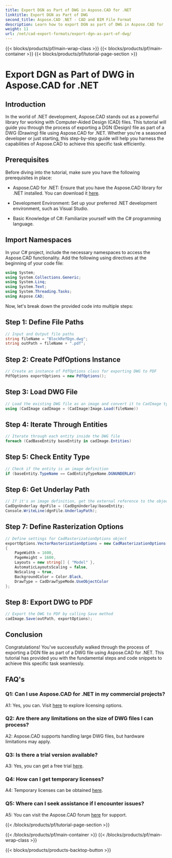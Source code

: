```yaml
---
title: Export DGN as Part of DWG in Aspose.CAD for .NET
linktitle: Export DGN as Part of DWG
second_title: Aspose.CAD .NET - CAD and BIM File Format
description: Learn how to export DGN as part of DWG in Aspose.CAD for .NET. Follow our step-by-step guide for seamless integration.
weight: 11
url: /net/cad-export-formats/export-dgn-as-part-of-dwg/
---
```


{{< blocks/products/pf/main-wrap-class >}}
{{< blocks/products/pf/main-container >}}
{{< blocks/products/pf/tutorial-page-section >}}

# Export DGN as Part of DWG in Aspose.CAD for .NET

## Introduction

In the world of .NET development, Aspose.CAD stands out as a powerful library for working with Computer-Aided Design (CAD) files. This tutorial will guide you through the process of exporting a DGN (Design) file as part of a DWG (Drawing) file using Aspose.CAD for .NET. Whether you're a seasoned developer or just starting, this step-by-step guide will help you harness the capabilities of Aspose.CAD to achieve this specific task efficiently.

## Prerequisites

Before diving into the tutorial, make sure you have the following prerequisites in place:

- Aspose.CAD for .NET: Ensure that you have the Aspose.CAD library for .NET installed. You can download it [here](https://releases.aspose.com/cad/net/).

- Development Environment: Set up your preferred .NET development environment, such as Visual Studio.

- Basic Knowledge of C#: Familiarize yourself with the C# programming language.

## Import Namespaces

In your C# project, include the necessary namespaces to access the Aspose.CAD functionality. Add the following using directives at the beginning of your code file:

```csharp
using System;
using System.Collections.Generic;
using System.Linq;
using System.Text;
using System.Threading.Tasks;
using Aspose.CAD;
```

Now, let's break down the provided code into multiple steps:

## Step 1: Define File Paths

```csharp
// Input and Output file paths
string fileName = "BlockRefDgn.dwg";
string outPath = fileName + ".pdf";
```

## Step 2: Create PdfOptions Instance

```csharp
// Create an instance of PdfOptions class for exporting DWG to PDF
PdfOptions exportOptions = new PdfOptions();
```

## Step 3: Load DWG File

```csharp
// Load the existing DWG file as an image and convert it to CadImage type
using (CadImage cadImage = (CadImage)Image.Load(fileName))
```

## Step 4: Iterate Through Entities

```csharp
// Iterate through each entity inside the DWG file
foreach (CadBaseEntity baseEntity in cadImage.Entities)
```

## Step 5: Check Entity Type

```csharp
// Check if the entity is an image definition
if (baseEntity.TypeName == CadEntityTypeName.DGNUNDERLAY)
```

## Step 6: Get Underlay Path

```csharp
// If it's an image definition, get the external reference to the object
CadDgnUnderlay dgnFile = (CadDgnUnderlay)baseEntity;
Console.WriteLine(dgnFile.UnderlayPath);
```

## Step 7: Define Rasterization Options

```csharp
// Define settings for CadRasterizationOptions object
exportOptions.VectorRasterizationOptions = new CadRasterizationOptions()
{
    PageWidth = 1600,
    PageHeight = 1600,
    Layouts = new string[] { "Model" },
    AutomaticLayoutsScaling = false,
    NoScaling = true,
    BackgroundColor = Color.Black,
    DrawType = CadDrawTypeMode.UseObjectColor
};
```

## Step 8: Export DWG to PDF

```csharp
// Export the DWG to PDF by calling Save method
cadImage.Save(outPath, exportOptions);
```

## Conclusion

Congratulations! You've successfully walked through the process of exporting a DGN file as part of a DWG file using Aspose.CAD for .NET. This tutorial has provided you with the fundamental steps and code snippets to achieve this specific task seamlessly.

## FAQ's

### Q1: Can I use Aspose.CAD for .NET in my commercial projects?
A1: Yes, you can. Visit [here](https://purchase.aspose.com/buy) to explore licensing options.

### Q2: Are there any limitations on the size of DWG files I can process?
A2: Aspose.CAD supports handling large DWG files, but hardware limitations may apply.

### Q3: Is there a trial version available?
A3: Yes, you can get a free trial [here](https://releases.aspose.com/).

### Q4: How can I get temporary licenses?
A4: Temporary licenses can be obtained [here](https://purchase.aspose.com/temporary-license/).

### Q5: Where can I seek assistance if I encounter issues?
A5: You can visit the Aspose.CAD forum [here](https://forum.aspose.com/c/cad/19) for support.

{{< /blocks/products/pf/tutorial-page-section >}}

{{< /blocks/products/pf/main-container >}}
{{< /blocks/products/pf/main-wrap-class >}}

{{< blocks/products/products-backtop-button >}}
